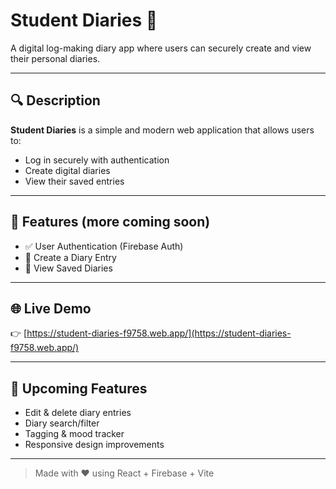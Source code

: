 # Student Diaries 📘

A digital log-making diary app where users can securely create and view their personal diaries.

---

## 🔍 Description

**Student Diaries** is a simple and modern web application that allows users to:

- Log in securely with authentication
- Create digital diaries
- View their saved entries

---

## 🚀 Features (more coming soon)

- ✅ User Authentication (Firebase Auth)
- 📝 Create a Diary Entry
- 📖 View Saved Diaries

---

## 🌐 Live Demo

👉 [https://student-diaries-f9758.web.app/](https://student-diaries-f9758.web.app/)

---

## 📌 Upcoming Features

- Edit & delete diary entries  
- Diary search/filter  
- Tagging & mood tracker  
- Responsive design improvements

---

> Made with ❤️ using React + Firebase + Vite
